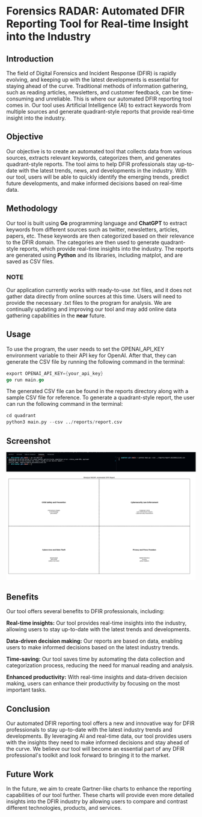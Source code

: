 # Forensics RADAR: Automated DFIR Reporting Tool for Real-time Insight into the Industry

## Introduction

The field of Digital Forensics and Incident Response (DFIR) is rapidly evolving, and keeping up with the latest developments is essential for staying ahead of the curve. Traditional methods of information gathering, such as reading articles, newsletters, and customer feedback, can be time-consuming and unreliable. This is where our automated DFIR reporting tool comes in. Our tool uses Artificial Intelligence (AI) to extract keywords from multiple sources and generate quadrant-style reports that provide real-time insight into the industry.

## Objective

Our objective is to create an automated tool that collects data from various sources, extracts relevant keywords, categorizes them, and generates quadrant-style reports. The tool aims to help DFIR professionals stay up-to-date with the latest trends, news, and developments in the industry. With our tool, users will be able to quickly identify the emerging trends, predict future developments, and make informed decisions based on real-time data.

## Methodology

Our tool is built using **Go** programming language and **ChatGPT** to extract keywords from different sources such as twitter, newsletters, articles, papers, etc. These keywords are then categorized based on their relevance to the DFIR domain. The categories are then used to generate quadrant-style reports, which provide real-time insights into the industry. The reports are generated using **Python** and its libraries, including matplot, and are saved as CSV files.

### NOTE

Our application currently works with ready-to-use .txt files, and it does not gather data directly from online sources at this time. Users will need to provide the necessary .txt files to the program for analysis. We are continually updating and improving our tool and may add online data gathering capabilities in the **near** future.


## Usage

To use the program, the user needs to set the OPENAI_API_KEY environment variable to their API key for OpenAI. After that, they can generate the CSV file by running the following command in the terminal:

```go
export OPENAI_API_KEY={your_api_key}
go run main.go
```

The generated CSV file can be found in the reports directory along with a sample CSV file for reference. To generate a quadrant-style report, the user can run the following command in the terminal:


```python
cd quadrant
python3 main.py --csv ../reports/report.csv 
```

## Screenshot

![execute](https://github.com/ozbekburak/dfir-radar/blob/main/img/run.png?raw=true)
![report](https://github.com/ozbekburak/dfir-radar/blob/main/img/report.png?raw=true)


## Benefits

Our tool offers several benefits to DFIR professionals, including:

**Real-time insights:** Our tool provides real-time insights into the industry, allowing users to stay up-to-date with the latest trends and developments.

**Data-driven decision making:** Our reports are based on data, enabling users to make informed decisions based on the latest industry trends.

**Time-saving:** Our tool saves time by automating the data collection and categorization process, reducing the need for manual reading and analysis.

**Enhanced productivity:** With real-time insights and data-driven decision making, users can enhance their productivity by focusing on the most important tasks.

## Conclusion

Our automated DFIR reporting tool offers a new and innovative way for DFIR professionals to stay up-to-date with the latest industry trends and developments. By leveraging AI and real-time data, our tool provides users with the insights they need to make informed decisions and stay ahead of the curve. We believe our tool will become an essential part of any DFIR professional's toolkit and look forward to bringing it to the market.

## Future Work

In the future, we aim to create Gartner-like charts to enhance the reporting capabilities of our tool further. These charts will provide even more detailed insights into the DFIR industry by allowing users to compare and contrast different technologies, products, and services.

